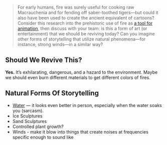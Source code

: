 > For early humans, fire was surely useful for cooking raw Macrauchenia and for fending off saber-toothed tigers—but could it also have been used to create the ancient equivalent of cartoons? Consider this research into the prehistoric use of fire as [a tool for animation](https://www.smithsonianmag.com/science-nature/ice-age-artists-may-have-used-firelight-to-animate-carvings-180979943/), then discuss with your team: is this a form of art (or entertainment) that we should be reviving today? Can you imagine other forms of storytelling that utilize natural phenomena—for instance, strong winds—in a similar way?

## Should We Revive This?

**Yes.** It’s exhilarating, dangerous, and a hazard to the environment. Maybe we should even burn different materials to get different colors of fires.

## Natural Forms Of Storytelling

 - [Water](https://www.youtube.com/watch?v=wvHJ6KQJwyw) — it looks even better in person, especially when the water soaks you (sarcasm).
 - Ice Sculptures
 - Sand Sculptures
 - Controlled plant growth?
 - Winds - make it blow into things that create noises at frequencies specific enough to sound like  